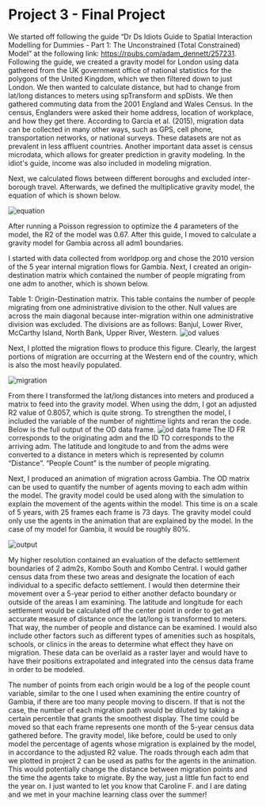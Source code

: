 # Project 3 - Final Project

We started off following the guide “Dr Ds Idiots Guide to Spatial Interaction Modelling for Dummies - Part 1: The Unconstrained (Total Constrained) Model” at the following link: https://rpubs.com/adam_dennett/257231. Following the guide, we created a gravity model for London using data gathered from the UK government office of national statistics for the polygons of the United Kingdom, which we then filtered down to just London. We then wanted to calculate distance, but had to change from lat/long distances to meters using spTransform and spDists. We then gathered commuting data from the 2001 England and Wales Census. In the census, Englanders were asked their home address, location of workplace, and how they get there. According to Garcia et al. (2015), migration data can be collected in many other ways, such as GPS, cell phone, transportation networks, or national surveys. These datasets are not as prevalent in less affluent countries. Another important data asset is census microdata, which allows for greater prediction in gravity modeling. In the idiot's guide, income was also included in modeling migration.

Next, we calculated flows between different boroughs and excluded inter-borough travel. Afterwards, we defined the multiplicative gravity model, the equation of which is shown below.

![equation](https://user-images.githubusercontent.com/67921793/99484664-e0b31800-292e-11eb-8825-c4ff547ff405.png)

After running a Poisson regression to optimize the 4 parameters of the model, the R2 of the model was 0.67. After this guide, I moved to calculate a gravity model for Gambia across all adm1 boundaries.

I started with data collected from worldpop.org and chose the 2010 version of the 5 year internal migration flows for Gambia. Next, I created an origin-destination matrix which contained the number of people migrating from one adm to another, which is shown below. 

Table 1: Origin-Destination matrix. This table contains the number of people migrating from one administrative division to the other. Null values are across the main diagonal because inter-migration within one administrative division was excluded. The divisions are as follows: Banjul, Lower River, McCarthy Island, North Bank, Upper River, Western.
![od values](https://user-images.githubusercontent.com/67921793/99484791-2839a400-292f-11eb-931f-18097916f717.png)

Next, I plotted the migration flows to produce this figure. Clearly, the largest portions of migration are occurring at the Western end of the country, which is also the most heavily populated. 

![migration](https://user-images.githubusercontent.com/67921793/99484862-430c1880-292f-11eb-9cdb-25ceb5db1c89.png)

From there I transformed the lat/long distances into meters and produced a matrix to feed into the gravity model. When using the ddm, I got an adjusted R2 value of 0.8057, which is quite strong. To strengthen the model, I included the variable of the number of nighttime lights and reran the code. Below is the full output of the OD data frame.
![od data frame](https://user-images.githubusercontent.com/67921793/99484958-6c2ca900-292f-11eb-8170-2e9fea935588.png)
The ID FR corresponds to the originating adm and the ID TO corresponds to the arriving adm. The latitude and longitude to and from the adms were converted to a distance in meters which is represented by column “Distance”. “People Count” is the number of people migrating. 

Next, I produced an animation of migration across Gambia. The OD matrix can be used to quantify the number of agents moving to each adm within the model. The gravity model could be used along with the simulation to explain the movement of the agents within the model. This time is on a scale of 5 years, with 25 frames each frame is 73 days. The gravity model could only use the agents in the animation that are explained by the model. In the case of my model for Gambia, it would be roughly 80%.

![output](https://user-images.githubusercontent.com/67921793/99485063-af871780-292f-11eb-9420-001461ec9b2d.gif)

My higher resolution contained an evaluation of the defacto settlement boundaries of 2 adm2s, Kombo South and Kombo Central. I would gather census data from these two areas and designate the location of each individual to a specific defacto settlement. I would then determine their movement over a 5-year period to either another defacto boundary or outside of the areas I am examining. The latitude and longitude for each settlement would be calculated off the center point in order to get an accurate measure of distance once the lat/long is transformed to meters. That way, the number of people and distance can be examined. I would also include other factors such as different types of amenities such as hospitals, schools, or clinics in the areas to determine what effect they have on migration. These data can be overlaid as a raster layer and would have to have their positions extrapolated and integrated into the census data frame in order to be modeled.  

The number of points from each origin would be a log of the people count variable, similar to the one I used when examining the entire country of Gambia, if there are too many people moving to discern. If that is not the case, the number of each migration path would be diluted by taking a certain percentile that grants the smoothest display. The time could be moved so that each frame represents one month of the 5-year census data gathered before. The gravity model, like before, could be used to only model the percentage of agents whose migration is explained by the model, in accordance to the adjusted R2 value. The roads through each adm that we plotted in project 2 can be used as paths for the agents in the animation. This would potentially change the distance between migration points and the time the agents take to migrate. By the way, just a little fun fact to end the year on. I just wanted to let you know that Caroline F. and I are dating and we met in your machine learning class over the summer!









